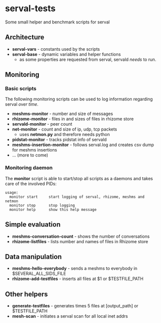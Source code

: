 # serval-tests
Some small helper and benchmark scripts for serval


## Architecture

* **serval-vars** - constants used by the scripts
* **serval-base** - dynamic variables and helper functions
	* as some properties are requested from serval, servald *needs* to run.

## Monitoring

### Basic scripts
The following monitoring scripts can be used to log information regarding serval *over time*.

* **meshms-monitor** - number and size of messages
* **rhizome-monitor** - files in and sizes of files in rhizome store 
* **servald-monitor** - peer count
* **net-monitor** - count and size of ip, udp, tcp packets
	* uses **netmon.py** and therefore needs python
* **pidstat-monitor** - tracks pidstat info of servald
* **meshms-insertion-monitor** - follows serval.log and creates csv dump for meshms insertions
* ... (more to come)

### Monitoring daemon
The **monitor** script is able to start/stop all scripts as a daemons and takes care of the involved PIDs:

```
usage:
  monitor start     start logging of serval, rhizome, meshms and netmon
  monitor stop      stop logging
  monitor help      show this help message
```


## Simple evaluation
* **meshms-conversation-count** - shows the number of conversations
* **rhizome-listfiles** - lists number and names of files in Rhizome store



## Data manipulation
* **meshms-hello-everybody** - sends a meshms to everybody in $SEVERAL\_ALL\_SIDS\_FILE
* **rhizome-add-testfiles** - inserts all files at $1 or $TESTFILE\_PATH 



## Other helpers
* **generate-testfiles** - generates <count> times 5 files at [output\_path] or $TESTFILE\_PATH
* **mesh-scan** - initiates a serval scan for all local inet addrs
